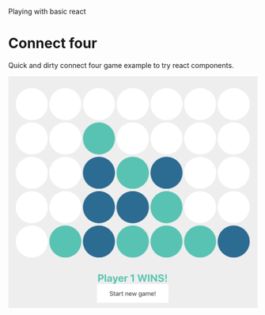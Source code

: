 Playing with basic react

# Connect four

Quick and dirty connect four game example to try react components.

<img src="connect-four-game/c4.png">
